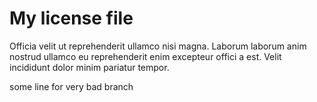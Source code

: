 # My license file
Officia velit ut reprehenderit ullamco nisi magna.  Laborum laborum anim nostrud ullamco eu  reprehenderit enim excepteur offici a est. Velit incididunt dolor minim  pariatur tempor.



some line for very bad branch

